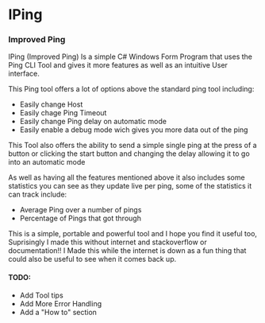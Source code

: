 # IPing
### Improved Ping

IPing (Improved Ping) Is a simple C# Windows Form Program that uses the Ping CLI Tool and gives it more
features as well as an intuitive User interface.

This Ping tool offers a lot of options above the standard ping tool including:
* Easily change Host
* Easily chage Ping Timeout
* Easily change Ping delay on automatic mode
* Easily enable a debug mode wich gives you more data out of the ping

This Tool also offers the ability to send a simple single ping at the press of a button or
clicking the start button and changing the delay allowing it to go into an automatic mode

As well as having all the features mentioned above it also includes some statistics you can see as
they update live per ping, some of the statistics it can track include:
* Average Ping over a number of pings
* Percentage of Pings that got through 

This is a simple, portable and powerful tool and I hope you find it useful too, Suprisingly I made this
without internet and stackoverflow or documentation!! I Made this while the internet is down as a fun thing
that could also be useful to see when it comes back up.

#### TODO:
* Add Tool tips
* Add More Error Handling
* Add a "How to" section
